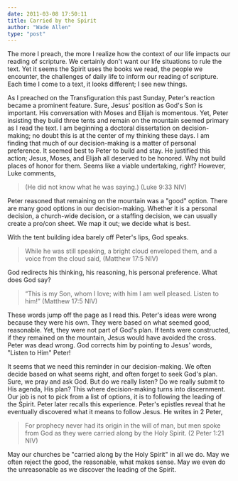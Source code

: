 ```yaml
---
date: 2011-03-08 17:50:11
title: Carried by the Spirit
author: "Wade Allen"
type: "post"
---
```


The more I preach, the more I realize how the context of our life impacts our reading of scripture. We certainly don't want our life situations to rule the text. Yet it seems the Spirit uses the books we read, the people we encounter, the challenges of daily life to inform our reading of scripture. Each time I come to a text, it looks different; I see new things. 

As I preached on the Transfiguration this past Sunday, Peter's reaction became a prominent feature. Sure, Jesus' position as God's Son is important. His conversation with Moses and Elijah is momentous. Yet, Peter insisting they build three tents and remain on the mountain seemed primary as I read the text. I am beginning a doctoral dissertation on decision-making; no doubt this is at the center of my thinking these days. I am finding that much of our decision-making is a matter of personal preference. It seemed best to Peter to build and stay. He justified this action; Jesus, Moses, and Elijah all deserved to be honored. Why not build places of honor for them. Seems like a viable undertaking, right? However, Luke comments,

>(He did not know what he was saying.)  (Luke 9:33 NIV)

Peter reasoned that remaining on the mountain was a "good" option. There are many good options in our decision-making. Whether it is a personal decision, a church-wide decision, or a staffing decision, we can usually create a pro/con sheet. We map it out; we decide what is best.

With the tent building idea barely off Peter's lips, God speaks. 

> While he was still speaking, a bright cloud enveloped them, and a voice from the cloud said, (Matthew 17:5 NIV)

God redirects his thinking, his reasoning, his personal preference. What does God say?

>“This is my Son, whom I love; with him I am well pleased. Listen to him!”  (Matthew 17:5 NIV)

These words jump off the page as I read this. Peter's ideas were wrong because they were his own. They were based on what seemed good, reasonable. Yet, they were not part of God's plan. If tents were constructed, if they remained on the mountain, Jesus would have avoided the cross. Peter was dead wrong. God corrects him by pointing to Jesus' words, "Listen to Him" Peter!

It seems that we need this reminder in our decision-making. We often decide based on what seems right, and often forget to seek God's plan. Sure, we pray and ask God. But do we really listen? Do we really submit to His agenda, His plan? This where decision-making turns into discernment. Our job is not to pick from a list of options, it is to following the leading of the Spirit. Peter later recalls this experience. Peter's epistles reveal that he eventually discovered what it means to follow Jesus. He writes in 2 Peter,

>For prophecy never had its origin in the will of man, but men spoke from God as they were carried along by the Holy Spirit.  (2 Peter 1:21 NIV)

May our churches be "carried along by the Holy Spirit" in all we do. May we often reject the good, the reasonable, what makes sense. May we even do the unreasonable as we discover the leading of the Spirit.
